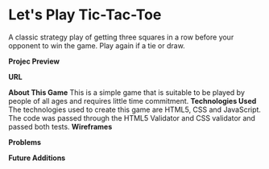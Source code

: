 # Let's Play Tic-Tac-Toe

A classic strategy play of getting three squares in a row before your opponent to win the game. Play again if a tie or draw.

**Projec Preview**

**URL**

**About This Game**
This is a simple game that is suitable to be played by people of all ages and requires little time commitment.
**Technologies Used**
The technologies used to create this game are HTML5, CSS and JavaScript. The code was passed through the HTML5 Validator and CSS validator and passed both tests.
**Wireframes**

**Problems**

**Future Additions**
